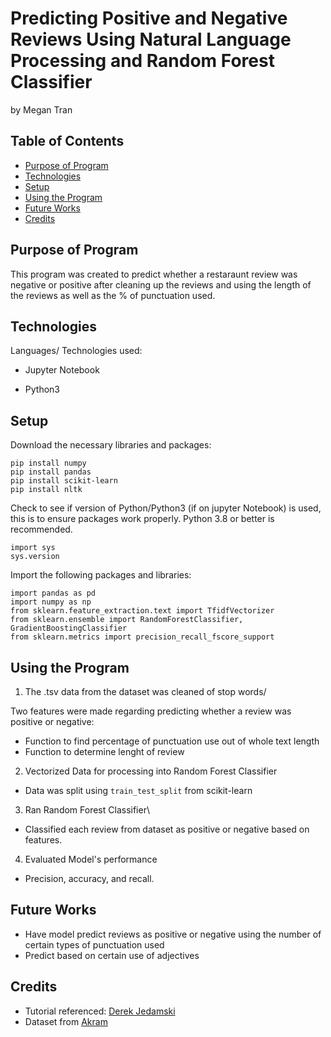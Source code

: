 # Predicting Positive and Negative Reviews Using Natural Language Processing and Random Forest Classifier
by Megan Tran

## Table of Contents
* [Purpose of Program](#Purpose-of-program)  
* [Technologies](#technologies)
* [Setup](#setup)
* [Using the Program](#Using-the-Program)
* [Future Works](#Future-Works)
* [Credits](#Credits)

## Purpose of Program

This program was created to predict whether a restaraunt review was negative or positive after cleaning up the reviews and using the length of the reviews as well as the % of punctuation used.


## Technologies
Languages/ Technologies used:

* Jupyter Notebook

* Python3

## Setup

Download the necessary libraries and packages:
```
pip install numpy
pip install pandas
pip install scikit-learn
pip install nltk
```
Check to see if version of Python/Python3 (if on jupyter Notebook) is used, this is to ensure packages work properly. Python 3.8 or better is recommended.

```
import sys
sys.version
```

Import the following packages and libraries:

```
import pandas as pd
import numpy as np
from sklearn.feature_extraction.text import TfidfVectorizer
from sklearn.ensemble import RandomForestClassifier, GradientBoostingClassifier
from sklearn.metrics import precision_recall_fscore_support 
```
  
## Using the Program

1) The .tsv data from the dataset was cleaned of stop words/

Two features were made regarding predicting whether a review was positive or negative:
* Function to find percentage of punctuation use out of whole text length
* Function to determine lenght of review
  
2) Vectorized Data for processing into Random Forest Classifier 
* Data was split using ``` train_test_split ``` from scikit-learn

3) Ran Random Forest Classifier\
* Classified each review from dataset as positive or negative based on features.

4) Evaluated Model's performance
* Precision, accuracy, and recall.



## Future Works
* Have model predict reviews as positive or negative using the number of certain types of punctuation used
* Predict based on certain use of adjectives


## Credits

* Tutorial referenced: [Derek Jedamski](https://www.linkedin.com/learning/nlp-with-python-for-machine-learning-essential-training/model-selection-results?u=74412268)
* Dataset from [Akram](https://www.kaggle.com/datasets/akram24/restaurant-reviews)

